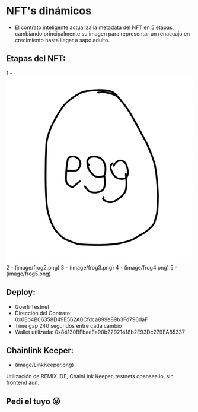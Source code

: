 # NFT's dinámicos

- El contrato inteligente actualiza la metadata del NFT en 5 etapas, cambiando principalmente su imagen para representar un renacuajo en crecimiento hasta llegar a sapo adulto. 

## Etapas del NFT: 
1 - ![frog1](image/frog1.png)
2 - (image/frog2.png)
3 - (image/frog3.png)
4 - (image/frog4.png)
5 - (image/frog5.png)

## Deploy:
- Goerli Testnet 
- Dirección del Contrato: 0x0Eb4B06358D49E562A0Cfdca899e89b3Fd796daF
- Time gap 240 segundos entre cada cambio
- Wallet utilizada: 0x84130BFbaeEa90b22921418b2E93Dc279EA85337

## Chainlink Keeper: 

- (image/LinkKeeper.png)

Utilización de REMIX.IDE, ChainLink Keeper, testnets.opensea.io, sin frontend aun. 

## Pedi el tuyo 😜
